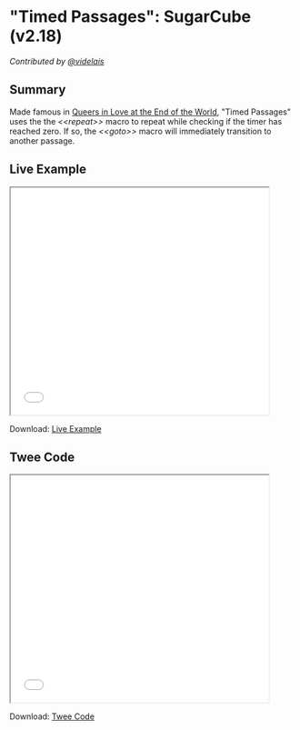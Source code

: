 # "Timed Passages": SugarCube (v2.18)

*Contributed by <a href="https://github.com/videlais">@videlais</a>*

## Summary
Made famous in <a href="http://auntiepixelante.com/endoftheworld/">Queers in Love at the End of the World</a>, "Timed Passages" uses the the *&lt;&lt;repeat&gt;&gt;* macro to repeat while checking if the timer has reached zero. If so, the *&lt;&lt;goto&gt;&gt;* macro will immediately transition to another passage.

## Live Example
<section>
<iframe src="sugarcube_timedpassages_example.html" height=400 width=90%></iframe>


Download: <a href="sugarcube_timedpassages_example.html" target="_blank">Live Example</a>
</section>

## Twee Code
<section>
<iframe src="sugarcube_timedpassages_twee.txt" height=400 width=90%></iframe>


Download: <a href="sugarcube_timedpassages_twee.txt" target="_blank">Twee Code</a>
</section>
